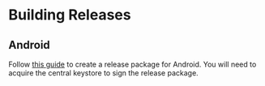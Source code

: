 # Building Releases

## Android

Follow [this guide](http://himanen.info/publishing-android-app-to-google-play-store-with-cordova-cli/) to create a release package for Android. 
You will need to acquire the central keystore to sign the release package.
